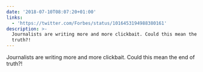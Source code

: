 ```yaml
---
date: '2018-07-10T08:07:20+01:00'
links:
  - 'https://twitter.com/Forbes/status/1016453194988380161'
description: >-
  Journalists are writing more and more clickbait. Could this mean the end of
  truth?!
---
```

Journalists are writing more and more clickbait. Could this mean the end of truth?! 
